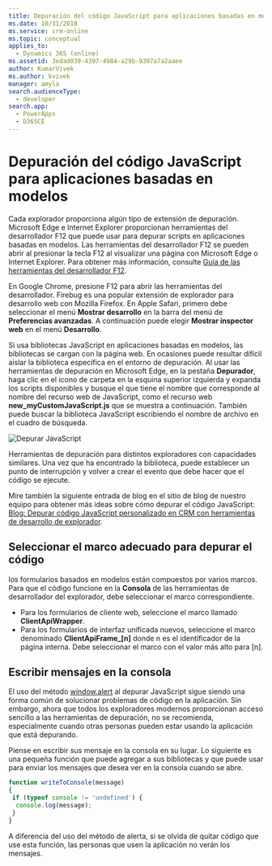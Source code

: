 ```yaml
---
title: Depuración del código JavaScript para aplicaciones basadas en modelos | MicrosoftDocs
ms.date: 10/31/2018
ms.service: crm-online
ms.topic: conceptual
applies_to:
  - Dynamics 365 (online)
ms.assetid: 3edad039-4397-4984-a29b-9307a7a2aaee
author: KumarVivek
ms.author: kvivek
manager: amyla
search.audienceType:
  - developer
search.app:
  - PowerApps
  - D365CE
---
```

# <a name="debug-your-javascript-code-for-model-driven-apps"></a>Depuración del código JavaScript para aplicaciones basadas en modelos



Cada explorador proporciona algún tipo de extensión de depuración. Microsoft Edge e Internet Explorer proporcionan herramientas del desarrollador F12 que puede usar para depurar scripts en aplicaciones basadas en modelos. Las herramientas del desarrollador F12 se pueden abrir al presionar la tecla F12 al visualizar una página con Microsoft Edge o Internet Explorer. Para obtener más información, consulte [Guía de las herramientas del desarrollador F12](https://docs.microsoft.com/microsoft-edge/f12-devtools-guide).

En Google Chrome, presione F12 para abrir las herramientas del desarrollador. Firebug es una popular extensión de explorador para desarrollo web con Mozilla Firefox. En Apple Safari, primero debe seleccionar el menú **Mostrar desarrollo** en la barra del menú de **Preferencias avanzadas**. A continuación puede elegir **Mostrar inspector web** en el menú **Desarrollo**.

Si usa bibliotecas JavaScript en aplicaciones basadas en modelos, las bibliotecas se cargan con la página web. En ocasiones puede resultar difícil aislar la biblioteca específica en el entorno de depuración. Al usar las herramientas de depuración en Microsoft Edge, en la pestaña **Depurador**, haga clic en el icono de carpeta en la esquina superior izquierda y expanda los scripts disponibles y busque el que tiene el nombre que corresponde al nombre del recurso web de JavaScript, como el recurso web **new_myCustomJavaScript.js** que se muestra a continuación. También puede buscar la biblioteca JavaScript escribiendo el nombre de archivo en el cuadro de búsqueda.

![Depurar JavaScript](../media/form-script-debugging.png)

Herramientas de depuración para distintos exploradores con capacidades similares. Una vez que ha encontrado la biblioteca, puede establecer un punto de interrupción y volver a crear el evento que debe hacer que el código se ejecute.

Mire también la siguiente entrada de blog en el sitio de blog de nuestro equipo para obtener más ideas sobre cómo depurar el código JavaScript: [Blog: Depurar código JavaScript personalizado en CRM con herramientas de desarrollo de explorador](https://blogs.msdn.microsoft.com/crm/2015/11/29/debugging-custom-javascript-code-in-crm-using-browser-developer-tools/).

## <a name="select-appropriate-frame-to-debug-your-code"></a>Seleccionar el marco adecuado para depurar el código

los formularios basados en modelos están compuestos por varios marcos. Para que el código funcione en la **Consola** de las herramientas de desarrollador del explorador, debe seleccionar el marco correspondiente. 
- Para los formularios de cliente web, seleccione el marco llamado **ClientApiWrapper**. 
- Para los formularios de interfaz unificada nuevos, seleccione el marco denominado **ClientApiFrame_[n]** donde n es el identificador de la página interna. Debe seleccionar el marco con el valor más alto para [n].

## <a name="write-messages-to-the-console"></a>Escribir mensajes en la consola

El uso del método [window.alert](https://msdn.microsoft.com/library/ms535933(v=vs.85).aspx) al depurar JavaScript sigue siendo una forma común de solucionar problemas de código en la aplicación. Sin embargo, ahora que todos los exploradores modernos proporcionan acceso sencillo a las herramientas de depuración, no se recomienda, especialmente cuando otras personas pueden estar usando la aplicación que está depurando.

Piense en escribir sus mensaje en la consola en su lugar. Lo siguiente es una pequeña función que puede agregar a sus bibliotecas y que puede usar para enviar los mensajes que desea ver en la consola cuando se abre.

```JavaScript
function writeToConsole(message)
{
 if (typeof console != 'undefined') {
  console.log(message);
 }
}
```

A diferencia del uso del método de alerta, si se olvida de quitar código que use esta función, las personas que usen la aplicación no verán los mensajes.
